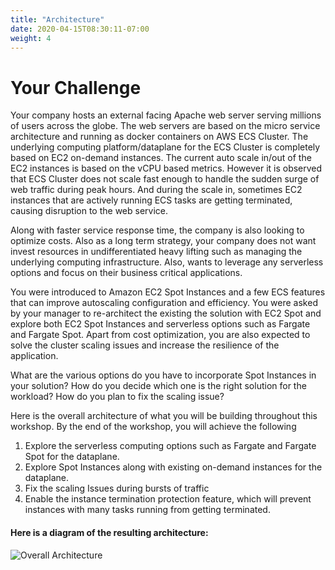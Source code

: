 ```yaml
---
title: "Architecture"
date: 2020-04-15T08:30:11-07:00
weight: 4
---
```


# Your Challenge

Your company hosts an external facing Apache web server serving millions of users across the globe. The web servers are based on the micro service architecture and running as docker containers on AWS ECS Cluster.  The underlying computing platform/dataplane  for the ECS Cluster is completely based on EC2 on-demand instances.  The current auto scale in/out of the EC2 instances is based on the vCPU based metrics. However it is observed that ECS Cluster does not scale fast enough to handle the sudden surge of web traffic during peak hours. And during the scale in, sometimes EC2 instances that are actively running ECS tasks are getting terminated, causing disruption to the web service. 

Along with faster service response time, the company is also looking to optimize costs. Also as a long term strategy, your company does not want invest resources in undifferentiated heavy lifting such as managing the underlying computing infrastructure. Also, wants to leverage any serverless options and focus on their business critical applications.

You were introduced to Amazon EC2 Spot Instances and a few ECS features that can improve autoscaling configuration and efficiency. You were asked by your manager to re-architect the existing the solution with EC2 Spot and explore both EC2 Spot Instances and serverless options such as Fargate and Fargate Spot. Apart from cost optimization, you are also expected to solve the cluster scaling issues and increase the resilience of the application.

What are the various options do you have to incorporate Spot Instances in your solution? 
How do you decide which one is the right solution for the workload? How do you plan to fix the scaling issue?

Here is the overall architecture of what you will be building throughout this workshop. By the end of the workshop, you will achieve the following 

1. Explore the serverless computing options such as Fargate and Fargate Spot for the dataplane.
2. Explore Spot Instances along with existing on-demand instances for the dataplane.
3. Fix the scaling Issues during bursts of traffic
4. Enable the instance termination protection feature, which will prevent instances with many tasks running from getting terminated.


#### Here is a diagram of the resulting architecture:
![Overall Architecture](/images/ecs-spot-capacity-providers/architecture1.png)